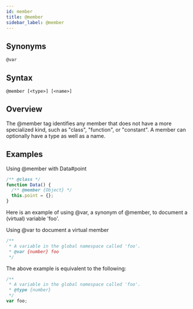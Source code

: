 ```yaml
---
id: member
title: @member
sidebar_label: @member
---
```


## Synonyms

`@var`

## Syntax

`@member [<type>] [<name>]`

## Overview

The @member tag identifies any member that does not have a more specialized kind, such as "class", "function", or "constant". A member can optionally have a type as well as a name.

## Examples

Using @member with Data#point

```js
/** @class */
function Data() {
  /** @member {Object} */
  this.point = {};
}
```

Here is an example of using @var, a synonym of @member, to document a (virtual) variable 'foo'.

Using @var to document a virtual member

```js
/**
 * A variable in the global namespace called 'foo'.
 * @var {number} foo
 */
```

The above example is equivalent to the following:

```js
/**
 * A variable in the global namespace called 'foo'.
 * @type {number}
 */
var foo;
```
